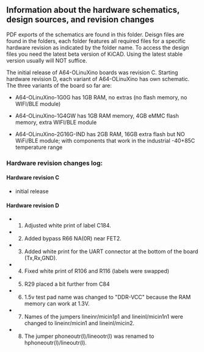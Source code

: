 ## Information about the hardware schematics, design sources, and revision changes

PDF exports of the schematics are found in this folder. Deisgn files are found in the folders, each folder features all required files for a specific hardware revision as indicated by the folder name. To access the design files you need the latest beta version of KiCAD. Using the latest stable version usually will NOT suffice.

The initial release of A64-OLinuXino boards was revision C. Starting hardware revision D, each variant of A64-OLinuXino has own schematic. The three variants of the board so far are:

* A64-OLinuXino-1G0G has 1GB RAM, no extras (no flash memory, no WIFI/BLE module)

* A64-OLinuXino-1G4GW has 1GB RAM memory, 4GB eMMC flash memory, extra WIFI/BLE module

* A64-OLinuXino-2G16G-IND has 2GB RAM, 16GB extra flash but NO WiFi/BLE module; with components that work in the industrial -40+85C temperature range

### Hardware revision changes log:

#### Hardware revision C

* initial release

#### Hardware revision D

* 1. Adjusted white print of label C184.
* 2. Added bypass R66 NA(0R) near FET2.
* 3. Added white print for the UART connector at the bottom of the board (Tx,Rx,GND).
* 4. Fixed white print of R106 and R116 (labels were swapped)
* 5. R29 placed a bit further from C84
* 6. 1.5v test pad name was changed to "DDR-VCC" because the RAM memory can work at 1.3V.
* 7. Names of the jumpers lineinr/micin1p1 and lineinl/micin1n1 were changed to lineinr/micin1 and lineinl/micin2.
* 8. The jumper phoneoutr(l)/lineootr(l) was renamed to hphoneoutr(l)/lineoutr(l).
